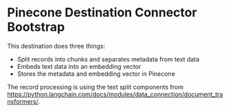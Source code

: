 # Pinecone Destination Connector Bootstrap

This destination does three things:
* Split records into chunks and separates metadata from text data
* Embeds text data into an embedding vector
* Stores the metadata and embedding vector in Pinecone

The record processing is using the text split components from https://python.langchain.com/docs/modules/data_connection/document_transformers/.